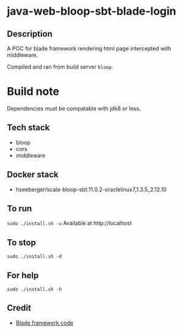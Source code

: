 # java-web-bloop-sbt-blade-login

## Description
A POC for blade framework rendering html page intercepted with middleware.

Compiled and ran from build server `bloop`.

# Build note
Dependencies must be compatable with jdk8 or less.

## Tech stack
- bloop
- cors
- middleware

## Docker stack
- hseeberger/scala-bloop-sbt:11.0.2-oraclelinux7_1.3.5_2.12.10

## To run
`sudo ./install.sh -u`
Available at http://localhost

## To stop
`sudo ./install.sh -d`

## For help
`sudo ./install.sh -h`

## Credit
- [Blade framework code](https://github.com/eugenp/tutorials/tree/master/web-modules/blade)